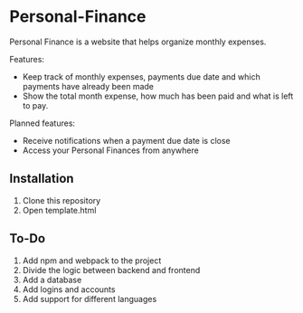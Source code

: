 # Personal-Finance

Personal Finance is a website that helps organize monthly expenses.

Features:
* Keep track of monthly expenses, payments due date and which payments have already been made
* Show the total month expense, how much has been paid and what is left to pay.

Planned features:
* Receive notifications when a payment due date is close
* Access your Personal Finances from anywhere

## Installation
1. Clone this repository
2. Open template.html

## To-Do
1. Add npm and webpack to the project
2. Divide the logic between backend and frontend
3. Add a database
4. Add logins and accounts
5. Add support for different languages
